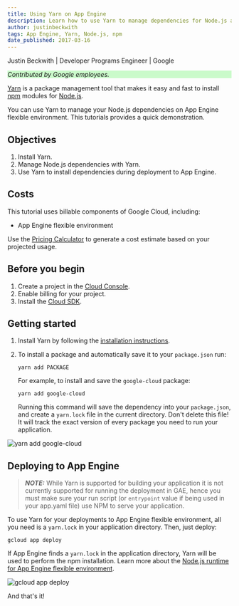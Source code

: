 ```yaml
---
title: Using Yarn on App Engine
description: Learn how to use Yarn to manage dependencies for Node.js applications on App Engine flexible environment.
author: justinbeckwith
tags: App Engine, Yarn, Node.js, npm
date_published: 2017-03-16
---
```


Justin Beckwith | Developer Programs Engineer | Google

<p style="background-color:#CAFACA;"><i>Contributed by Google employees.</i></p>

[Yarn](https://yarnpkg.com/) is a package management tool that makes it easy and fast to install [npm](https://www.npmjs.com/) modules for
[Node.js](https://nodejs.org).

You can use Yarn to manage your Node.js dependencies on App Engine flexible environment. This tutorials provides a quick demonstration.

## Objectives

1.  Install Yarn.
1.  Manage Node.js dependencies with Yarn.
1.  Use Yarn to install dependencies during deployment to App Engine.

## Costs

This tutorial uses billable components of Google Cloud, including:

- App Engine flexible environment

Use the [Pricing Calculator][pricing] to generate a cost estimate based on your
projected usage.

[pricing]: https://cloud.google.com/products/calculator

## Before you begin

1.  Create a project in the [Cloud Console][console].
1.  Enable billing for your project.
1.  Install the [Cloud SDK][cloud-sdk].

[console]: https://console.cloud.google.com/
[cloud-sdk]: https://cloud.google.com/sdk/

## Getting started

1.  Install Yarn by following the [installation instructions](https://yarnpkg.com/en/docs/install).

1.  To install a package and automatically save it to your `package.json` run:

        yarn add PACKAGE

    For example, to install and save the `google-cloud` package:

        yarn add google-cloud

    Running this command will save the dependency into your `package.json`, and
    create a `yarn.lock` file in the current directory. Don't delete this file!
    It will track the exact version of every package you need to run your
    application.

![yarn add google-cloud](https://storage.googleapis.com/gcp-community/tutorials/appengine-yarn/yarnAdd.gif)

## Deploying to App Engine

> **_NOTE:_**  While Yarn is supported for building your application it is not currently supported for running the deployment in GAE, hence you must make sure your run script (or `entrypoint` value if being used in your app.yaml file) use NPM to serve your application.

To use Yarn for your deployments to App Engine flexible environment, all you
need is a `yarn.lock` in your application directory. Then, just deploy:

    gcloud app deploy

If App Engine finds a `yarn.lock` in the application directory, Yarn will be
used to perform the npm installation. Learn more about the [Node.js runtime for App Engine flexible environment](https://cloud.google.com/appengine/docs/flexible/nodejs/runtime).

![gcloud app deploy](https://storage.googleapis.com/gcp-community/tutorials/appengine-yarn/appDeploy.gif)

And that's it!
